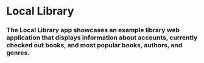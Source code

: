 # Local Library
### The Local Library app showcases an example library web application that displays information about accounts, currently checked out books, and most popular books, authors, and genres.

